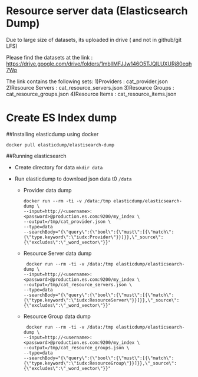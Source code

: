# Resource server data (Elasticsearch Dump)

Due to large size of datasets, its uploaded in drive ( and not in github/git LFS)

Please find the datasets at the link : https://drive.google.com/drive/folders/1mbllMFJJw146O5TJQILUXURj80eqh7Wp

The link contains the following sets:
1)Providers : cat_provider.json
2)Resource Servers : cat_resource_servers.json
3)Resource Groups : cat_resource_groups.json
4)Resource Items : cat_resource_items.json

# Create ES Index dump

##Installing elasticdump using docker

```
docker pull elasticdump/elastisearch-dump
```

##Running elasticsearch

- Create directory for data
  `mkdir data`
- Run elasticdump to download json data t0 `/data`

    - Provider data dump
      ```
      docker run --rm -ti -v /data:/tmp elasticdump/elasticsearch-dump \
      --input=http://<username>:<password>@production.es.com:9200/my_index \
      --output=/tmp/cat_provider.json \
      --type=data
      --searchBody="{\"query\":{\"bool\":{\"must\":[{\"match\":{\"type.keyword\":\"iudx:Provider\"}}]}},\"_source\":{\"excludes\":\"_word_vector\"}}"
      ```
    - Resource Server data dump
      ```
       docker run --rm -ti -v /data:/tmp elasticdump/elasticsearch-dump \
      --input=http://<username>:<password>@production.es.com:9200/my_index \
      --output=/tmp/cat_resource_servers.json \
      --type=data
      --searchBody="{\"query\":{\"bool\":{\"must\":[{\"match\":{\"type.keyword\":\"iudx:ResourceServer\"}}]}},\"_source\":{\"excludes\":\"_word_vector\"}}" 
      ```
    - Resource Group data dump
      ```
       docker run --rm -ti -v /data:/tmp elasticdump/elasticsearch-dump \
      --input=http://<username>:<password>@production.es.com:9200/my_index \
      --output=/tmp/cat_resource_groups.json \
      --type=data
      --searchBody="{\"query\":{\"bool\":{\"must\":[{\"match\":{\"type.keyword\":\"iudx:ResourceGroup\"}}]}},\"_source\":{\"excludes\":\"_word_vector\"}}" 
        ``` 
